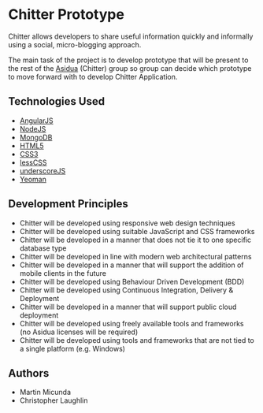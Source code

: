 Chitter Prototype
=================

Chitter allows developers to share useful information quickly and informally using a social, micro-blogging approach.

The main task of the project is to develop prototype that will be present to the rest of the [Asidua](http://asidua.com/) (Chitter) group so group can decide which prototype to move forward with to develop Chitter Application.


Technologies Used
------------------
+ [AngularJS](http://angularjs.org/)
+ [NodeJS](http://nodejs.org/)
+ [MongoDB](http://www.mongodb.org/)
+ [HTML5](http://www.w3.org/TR/2011/WD-html5-20110525/)
+ [CSS3](http://www.w3.org/TR/2001/WD-css3-roadmap-20010523/)
+ [lessCSS](http://lesscss.org/)
+ [underscoreJS](http://underscorejs.org/) 
+ [Yeoman](http://yeoman.io/)

Development Principles
----------------------

+ Chitter will be developed using responsive web design techniques
+ Chitter will be developed using suitable JavaScript and CSS frameworks
+ Chitter will be developed in a manner that does not tie it to one specific database type
+ Chitter will be developed in line with modern web architectural patterns
+ Chitter will be developed in a manner that will support the addition of mobile clients in the future
+ Chitter will be developed using Behaviour Driven Development (BDD)
+ Chitter will be developed using Continuous Integration, Delivery & Deployment
+ Chitter will be developed in a manner that will support public cloud deployment
+ Chitter will be developed using freely available tools and frameworks (no Asidua licenses will be required)
+ Chitter will be developed using tools and frameworks that are not tied to a single platform (e.g. Windows)


Authors
-------
+ Martin Micunda
+ Christopher Laughlin

